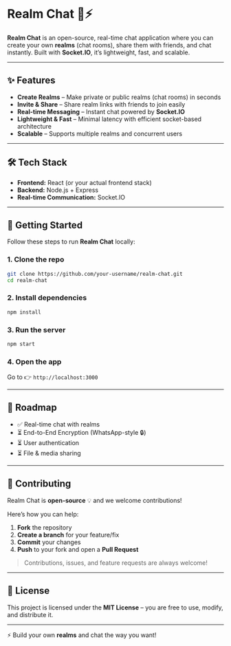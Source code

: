 # Realm Chat 💬⚡

**Realm Chat** is an open-source, real-time chat application where you can create your own **realms** (chat rooms), share them with friends, and chat instantly. Built with **Socket.IO**, it’s lightweight, fast, and scalable.  

---

## ✨ Features
- **Create Realms** – Make private or public realms (chat rooms) in seconds  
- **Invite & Share** – Share realm links with friends to join easily  
- **Real-time Messaging** – Instant chat powered by **Socket.IO**  
- **Lightweight & Fast** – Minimal latency with efficient socket-based architecture  
- **Scalable** – Supports multiple realms and concurrent users  

---

## 🛠️ Tech Stack
- **Frontend:** React (or your actual frontend stack)  
- **Backend:** Node.js + Express  
- **Real-time Communication:** Socket.IO  

---

## 🚀 Getting Started

Follow these steps to run **Realm Chat** locally:

### 1. Clone the repo  
```bash
git clone https://github.com/your-username/realm-chat.git
cd realm-chat
```

### 2. Install dependencies  
```bash
npm install
```

### 3. Run the server  
```bash
npm start
```

### 4. Open the app  
Go to 👉 `http://localhost:3000`

---

## 📌 Roadmap
- ✅ Real-time chat with realms  
- ⏳ End-to-End Encryption (WhatsApp-style 🔒)  
- ⏳ User authentication  
- ⏳ File & media sharing  

---

## 🤝 Contributing

Realm Chat is **open-source** 💡 and we welcome contributions!  

Here’s how you can help:
1. **Fork** the repository  
2. **Create a branch** for your feature/fix  
3. **Commit** your changes  
4. **Push** to your fork and open a **Pull Request**  

> Contributions, issues, and feature requests are always welcome!  

---

## 📜 License
This project is licensed under the **MIT License** – you are free to use, modify, and distribute it.  

---

⚡ Build your own **realms** and chat the way you want!
